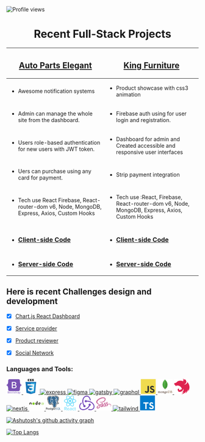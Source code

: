 <span align="center">![Profile views](https://gpvc.arturio.dev/raselmahmud22)</span>
<h1 align="center">Recent Full-Stack Projects </h1> 


|<h2> [Auto Parts Elegant](https://autoparts-assign-12.web.app/)  </h2> | <h2> [King Furniture](https://assignment-11-b89a5.web.app/)  </h2>  |
| ------------------------------------------------ | ------------------------------------------------ |
|<ul>  <li>Awesome notification systems </ul> </li> |   <ul>  <li>Product showcase with css3 animation    </ul> </li> |      
|<ul>  <li> Admin can manage the whole site from the dashboard.</li> </ul>|  <ul>  <li> Firebase auth using for user login and registration.  </li> </ul>|
|<ul>  <li> Users role-based authentication for new users with JWT token.</li> </ul>| <ul><li>Dashboard for admin and Created accessible and responsive user interfaces  </ul> </li> |
|<ul>  <li> Uers can purchase using any card for payment.</li> </ul>| <ul>  <li> Strip payment integration  </li> </ul> |
|<ul>  <li> Tech use React Firebase, React-router-dom v6, Node, MongoDB, Express, Axios, Custom Hooks</li> </ul>| <ul><li>Tech use :React, Firebase, React-router-dom v6, Node, MongoDB, Express, Axios, Custom Hooks </ul> </li> |
|<ul><li> <h3> [Client-side Code ](https://github.com/raselmahmud22/manufacturer-website-front-side)  </h3></ul> </li>   |<ul><li> <h3> [Client-side Code ](https://github.com/raselmahmud22/ware-house-management-client-side)</h3>  </ul> </li>   |
 |<ul><li> <h3> [  Server-side Code ](https://github.com/raselmahmud22/manufacturer-website-back-end-side) </h3></ul> </li>    |<ul><li> <h3> [ Server-side Code ](https://github.com/raselmahmud22/ware-house-management-server-side)  </h3></ul> </li>       |


<h2>Here is recent Challenges design and development</h2>

 - [x] [Chart.js React Dashboard](https://rm-chartjs-react-dashboard.netlify.app/)
 - [x] [Service provider](https://assignment-10-8fc08.web.app/)
 - [x] [Product reviewer](https://rm-assignment-9.netlify.app/)
 - [x] [Social Network](https://atg-social-media.netlify.app/)


<h3 align="left">Languages and Tools:  </h3>


<p align="left"> <a href="https://getbootstrap.com" target="_blank" rel="noreferrer"> <img src="https://raw.githubusercontent.com/devicons/devicon/master/icons/bootstrap/bootstrap-plain-wordmark.svg" alt="bootstrap" width="40" height="40"/> </a> <a href="https://www.w3schools.com/css/" target="_blank" rel="noreferrer"> <img src="https://raw.githubusercontent.com/devicons/devicon/master/icons/css3/css3-original-wordmark.svg" alt="css3" width="40" height="40"/> </a> <a href="https://expressjs.com" target="_blank" rel="noreferrer"> <img src="https://img.icons8.com/nolan/64/express-js.png" alt="express" width="40" height="40"/> </a> <a href="https://www.figma.com/" target="_blank" rel="noreferrer"> <img src="https://www.vectorlogo.zone/logos/figma/figma-icon.svg" alt="figma" width="40" height="40"/> </a> <a href="https://www.gatsbyjs.com/" target="_blank" rel="noreferrer"> <img src="https://www.vectorlogo.zone/logos/gatsbyjs/gatsbyjs-icon.svg" alt="gatsby" width="40" height="40"/> </a> <a href="https://graphql.org" target="_blank" rel="noreferrer"> <img src="https://www.vectorlogo.zone/logos/graphql/graphql-icon.svg" alt="graphql" width="40" height="40"/> </a> <a href="https://developer.mozilla.org/en-US/docs/Web/JavaScript" target="_blank" rel="noreferrer"> <img src="https://raw.githubusercontent.com/devicons/devicon/master/icons/javascript/javascript-original.svg" alt="javascript" width="40" height="40"/> </a> <a href="https://www.mongodb.com/" target="_blank" rel="noreferrer"> <img src="https://raw.githubusercontent.com/devicons/devicon/master/icons/mongodb/mongodb-original-wordmark.svg" alt="mongodb" width="40" height="40"/> </a> <a href="https://nestjs.com/" target="_blank" rel="noreferrer"> <img src="https://raw.githubusercontent.com/devicons/devicon/master/icons/nestjs/nestjs-plain.svg" alt="nestjs" width="40" height="40"/> </a> <a href="https://nextjs.org/" target="_blank" rel="noreferrer"> <img src="https://res.cloudinary.com/practicaldev/image/fetch/s--bWAzTHrN--/c_imagga_scale,f_auto,fl_progressive,h_420,q_auto,w_1000/https://dev-to-uploads.s3.amazonaws.com/uploads/articles/h8vshokrazrgrnurqed8.jpg" alt="nextjs" width="40" height="40"/> </a> <a href="https://nodejs.org" target="_blank" rel="noreferrer"> <img src="https://raw.githubusercontent.com/devicons/devicon/master/icons/nodejs/nodejs-original-wordmark.svg" alt="nodejs" width="40" height="40"/> </a> <a href="https://www.postgresql.org" target="_blank" rel="noreferrer"> <img src="https://raw.githubusercontent.com/devicons/devicon/master/icons/postgresql/postgresql-original-wordmark.svg" alt="postgresql" width="40" height="40"/> </a> <a href="https://reactjs.org/" target="_blank" rel="noreferrer"> <img src="https://raw.githubusercontent.com/devicons/devicon/master/icons/react/react-original-wordmark.svg" alt="react" width="40" height="40"/> </a> <a href="https://redux.js.org" target="_blank" rel="noreferrer"> <img src="https://raw.githubusercontent.com/devicons/devicon/master/icons/redux/redux-original.svg" alt="redux" width="40" height="40"/> </a> <a href="https://sass-lang.com" target="_blank" rel="noreferrer"> <img src="https://raw.githubusercontent.com/devicons/devicon/master/icons/sass/sass-original.svg" alt="sass" width="40" height="40"/> </a> <a href="https://tailwindcss.com/" target="_blank" rel="noreferrer"> <img src="https://www.vectorlogo.zone/logos/tailwindcss/tailwindcss-icon.svg" alt="tailwind" width="40" height="40"/> </a> <a href="https://www.typescriptlang.org/" target="_blank" rel="noreferrer"> <img src="https://raw.githubusercontent.com/devicons/devicon/master/icons/typescript/typescript-original.svg" alt="typescript" width="40" height="40"/> </a> </p>

[![Ashutosh's github activity graph](https://activity-graph.herokuapp.com/graph?username=raselmahmud22&bg_color=7f8ff4&color=000000&line=2d202c&point=f5f6fa&area=true&hide_border=true)](https://github.com/ashutosh00710/github-readme-activity-graph)


[![Top Langs](https://github-readme-stats.vercel.app/api/top-langs/?username=raselmahmud22)](https://github.com/raselmahmud22/github-readme-stats)
